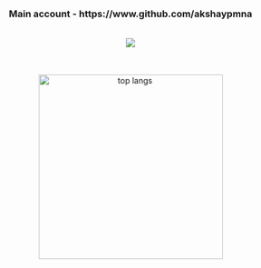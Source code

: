 <div align=center>
  <br/><br/>
  <h3 align="center">Main account - https://www.github.com/akshaypmna</h3>
  <br/>

  <img src="https://media.giphy.com/media/ZVik7pBtu9dNS/giphy.gif"/>



  <br/><br/>
  <img width=325 align="center" src="https://github-readme-stats-salesp07.vercel.app/api/top-langs/?username=akshaypmna18&langs_count=8&layout=compact&theme=react&border_radius=10&size_weight=0.5&count_weight=0.5&exclude_repo=github-readme-stats" alt="top langs" />
</div>

<br/><br/>
